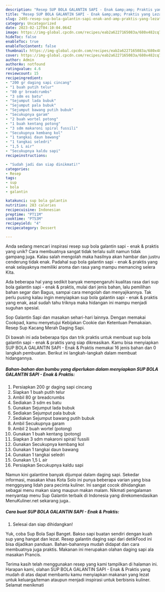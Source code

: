 ```yaml
---
description: "Resep SUP BOLA GALANTIN SAPI - Enak &amp;amp; Praktis yang Lezat"
title: "Resep SUP BOLA GALANTIN SAPI - Enak &amp;amp; Praktis yang Lezat"
slug: 2495-resep-sup-bola-galantin-sapi-enak-and-amp-praktis-yang-lezat
category: Uncategorized
date: 2023-02-12T04:10:04.064Z
image: https://img-global.cpcdn.com/recipes/eab2a6227165083a/680x482cq70/sup-bola-galantin-sapi-enak-praktis-foto-resep-utama.jpg
hideToc: false
enableToc: true
enableTocContent: false
thumbnail: https://img-global.cpcdn.com/recipes/eab2a6227165083a/680x482cq70/sup-bola-galantin-sapi-enak-praktis-foto-resep-utama.jpg
cover: https://img-global.cpcdn.com/recipes/eab2a6227165083a/680x482cq70/sup-bola-galantin-sapi-enak-praktis-foto-resep-utama.jpg
author: Admin
authorAv: notfound
ratingvalue: 4.6
reviewcount: 15
recipeingredient:
- "200 gr daging sapi cincang"
- "1 buah putih telur"
- "80 gr breadcrumbs"
- "3 sdm es batu"
- "Sejumput lada bubuk"
- "Sejumput pala bubuk"
- "Sejumput bawang putih bubuk"
- "Secukupnya garam"
- "2 buah wortel potong"
- "1 buah kentang potong"
- "3 sdm makaroni spiral fussili"
- "Secukupnya kembang kol"
- "1 tangkai daun bawang"
- "1 tangkai seledri"
- "1,5 L air"
- "Secukupnya kaldu sapi"
recipeinstructions:

- "Sudah jadi dan siap dinikmati!"
categories:
- Resep
tags:
- sup
- bola
- galantin

katakunci: sup bola galantin 
nutrition: 283 calories
recipecuisine: Indonesian
preptime: "PT11M"
cooktime: "PT53M"
recipeyield: "4"
recipecategory: Dessert

---
```





Anda sedang mencari inspirasi resep sup bola galantin sapi - enak &amp; praktis yang unik? Cara membuatnya sangat tidak terlalu sulit namun tidak gampang juga. Kalau salah mengolah maka hasilnya akan hambar dan justru cenderung tidak enak. Padahal sup bola galantin sapi - enak &amp; praktis yang enak selayaknya memiliki aroma dan rasa yang mampu memancing selera Kita.





Ada beberapa hal yang sedikit banyak mempengaruhi kualitas rasa dari sup bola galantin sapi - enak &amp; praktis, mulai dari jenis bahan, lalu pemilihan bahan segar dan Bagus, sampai cara mengolah dan menyajikannya. Tak perlu pusing kalau ingin menyiapkan sup bola galantin sapi - enak &amp; praktis yang enak,      asal sudah tahu triknya maka hidangan ini mampu menjadi suguhan spesial.














Sop Galantin Sapi dan masakan sehari-hari lainnya. Dengan memakai Cookpad, kamu menyetujui Kebijakan Cookie dan Ketentuan Pemakaian. Resep Sup Kacang Merah Daging Sapi.






Di bawah ini ada beberapa tips dan trik praktis untuk membuat sup bola galantin sapi - enak &amp; praktis yang siap dikreasikan. Kamu bisa menyiapkan SUP BOLA GALANTIN SAPI - Enak &amp; Praktis memakai 16 jenis bahan dan 0 langkah pembuatan. Berikut ini langkah-langkah dalam membuat hidangannya.

<!--inarticleads1-->

##### Bahan-bahan dan bumbu yang diperlukan dalam menyiapkan SUP BOLA GALANTIN SAPI - Enak &amp; Praktis:

1. Persiapkan 200 gr daging sapi cincang
1. Siapkan 1 buah putih telur
1. Ambil 80 gr breadcrumbs
1. Sediakan 3 sdm es batu
1. Gunakan Sejumput lada bubuk
1. Sediakan Sejumput pala bubuk
1. Sediakan Sejumput bawang putih bubuk
1. Ambil Secukupnya garam
1. Ambil 2 buah wortel (potong)
1. Gunakan 1 buah kentang (potong)
1. Siapkan 3 sdm makaroni spiral/ fussili
1. Gunakan Secukupnya kembang kol
1. Gunakan 1 tangkai daun bawang
1. Gunakan 1 tangkai seledri
1. Gunakan 1,5 L air
1. Persiapkan Secukupnya kaldu sapi


Namun kini galantine banyak dijumpai dalam daging sapi. Sekedar informasi, masakan khas Kota Solo ini punya beberapa varian yang bisa menggoyang lidah para pecinta kuliner. Ini sangat cocok dihidangkan sebagai menu makan siang maupun makan malam. Nikmati pengalaman menyantap menu Sup Galantin terbaik di Indonesia yang direkomendasikan MenuKuliner.net sekarang juga.. 

<!--inarticleads2-->

##### Cara buat SUP BOLA GALANTIN SAPI - Enak &amp; Praktis:


1. Selesai dan siap dihidangkan!

Yuk, coba Sup Bola Sapi Banget. Bakso sapi buatan sendiri dengan kuah sup yang hangat dan lezat. Resep galantin daging sapi dari detikFood ini bisa dijadikan panduan. Bahan-bahannya mudah didapat dan cara membuatnya juga praktis. Makanan ini merupakan olahan daging sapi ala masakan Prancis. 

Terima kasih telah menggunakan resep yang kami tampilkan di halaman ini. Harapan kami, olahan SUP BOLA GALANTIN SAPI - Enak &amp; Praktis yang mudah di atas dapat membantu kamu menyiapkan makanan yang lezat untuk keluarga/teman ataupun menjadi inspirasi untuk berbisnis kuliner. Selamat menikmati
